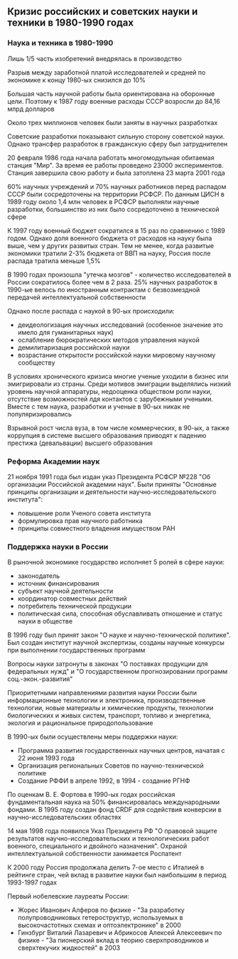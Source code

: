 ## Кризис российских и советских науки и техники в 1980-1990 годах
### Наука и техника в 1980-1990

Лишь 1/5 часть изобретений внедрялась в производство

Разрыв между заработной платой исследователей и средней по экономике к концу 1980-ых снизился до 10%

Большая часть научной работы была ориентирована на оборонные цели. Поэтому к 1987 году военные расходы СССР возросли до 84,16 млрд долларов

Около трех миллионов человек были заняты в научных разработках

Советские разработки показывают сильную сторону советской науки. Однако трансфер разработок в гражданскую сферу был затруднителен

20 февраля 1986 года начала работать многомодульная обитаемая станция "Мир". За время ее работы проведено 23000 экспериментов. Станция завершила свою работу и была затоплена 23 марта 2001 года

60% научных учреждений и 70% научных работников перед распадом СССР были сосредоточены на территории РСФСР. По данным ЦИСН в 1989 году около 1,4 млн человек в РСФСР выполняли научные разработки, большинство из них было сосредоточено в технической сфере

К 1997 году военный бюджет сократился в 15 раз по сравнению с 1989 годом. Однако доля военного бюджета от расходов на науку была выше, чем у других развитых стран. Тем не менее, когда развитые экономики тратили 2-3% бюджета от ВВП
на науку, Россия после распада тратила меньше 1,5%

В 1990 годах произошла "утечка мозгов" - количество исследователей в России сократилось более чем в 2 раза. 25% научных разработок в 1990-ые велось по иностранным контрактам с безвозмездной передачей интеллектуальной собственности

Однако после распада с наукой в 90-ых происходили:

* деидеологизация научных исследований (особенное значение это имело для гуманитарных наук)
* ослабление бюрократических методов управления наукой
* демилитаризация российской науки
* возрастание открытости российской науки мировому научному сообществу

В условиях хронического кризиса многие ученые уходили в бизнес или эмигрировали из страны. Среди мотивов эмиграции выделялись низкий уровень научной аппаратуры, недооценка обществом роли науки, отсутствие возможностей лдя контактов с зарубежными учеными. Вместе с тем наука, разработки и ученые в 90-ых никак не популяризировались

Взрывной рост числа вуза, в том числе коммерческих, в 90-ых, а также коррупция в системе высшего образования приводят к падению престижа (девальвации) высшего образования

### Реформа Академии наук

21 ноября 1991 года был издан указ Президента РСФСР №228 "Об организации Российской академии наук". Были приняты "Основные принципы организации и деятельности научно-исследовательского института":

* повышение роли Ученого совета института
* формулировка прав научного работника
* принципы совместного владения имуществом РАН

### Поддержка науки в России

В рыночной экономике государство исполняет 5 ролей в сфере науки:

* законодатель
* источник финансирования
* субъект научной деятельности
* координатор совместных действий
* потребитель технической продукции
* политическая сила, способная обуславливать отношение и статус науки в обществе

В 1996 году был принят закон "О науке и научно-технической политике". Был создан институт научной экспертизы, созданы научные конкурсы при выполнении государственных программ

Вопросы науки затронуты в законах "О поставках продукции для федеральных нужд" и "О государственном прогнозировании программ соц.-экон.-развития"

Приоритетными направлениями развития науки России были информационные технологии и электроника, производственные технологии, новые материалы и химические продукты, технологии биологических и живых систем, транспорт, топливо и энергетика, экология и рациональное природопользование

В 1990-ых были осуществлены меры поддержки науки:

* Программа развития государственных научных центров, начатая с 22 июня 1993 года
* Организация региональных Советов по научно-технической политике
* Создание РФФИ в апреле 1992, в 1994 - создание РГНФ

По оценкам В. Е. Фортова в 1990-ых годах российская фундаментальная наука на 50% финансировалась международными фондами. В 1995 году создан фонд CRDF для содействия конверсии в научно-исследовательских областях

14 мая 1998 года появился Указ Президента РФ "О правовой защите результатов научно-исследовательских и технологических работ военного, специального и двойного назначения". Охраной интеллектуальной собственности занимается Роспатент

К 2000 году Россия продолжала делить 7-ое место с Италией в рейтинге стран, чей вклад в развитие науки был наибольшим в период 1993-1997 годах

Первый нобелевские лауреаты России:

* Жорес Иванович Алферов по физике - "За разработку полупроводниковых гетероструктур, используемых в высокочастотных схемах и оптоэлектронике" в 2000
* Гинзбург Виталий Лазаревич и Абрикосов Алексей Алексеевич по физике - "За пионерский вклад в теорию сверхпроводников и сверхтекучих жидкостей" в 2003


